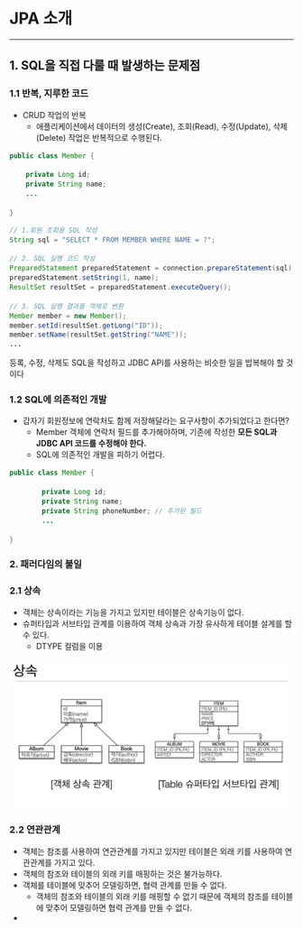 # JPA 소개
****
## 1. SQL을 직접 다룰 때 발생하는 문제점

### 1.1 반복, 지루한 코드

* CRUD 작업의 반복
    - 애플리케이션에서 데이터의 생성(Create), 조회(Read), 수정(Update), 삭제(Delete) 작업은 반복적으로 수행된다.

```java
public class Member {
    
    private Long id;
    private String name;
    ...
    
}
```
``` java
// 1.회원 조회용 SQL 작성
String sql = "SELECT * FROM MEMBER WHERE NAME = ?";

// 2. SQL 실행 코드 작성
PreparedStatement preparedStatement = connection.prepareStatement(sql);
preparedStatement.setString(1, name);
ResultSet resultSet = preparedStatement.executeQuery();

// 3. SQL 실행 결과를 객체로 변환
Member member = new Member();
member.setId(resultSet.getLong("ID"));
member.setName(resultSet.getString("NAME"));
...
```
등록, 수정, 삭제도  SQL을 작성하고 JDBC API를 사용하는 비슷한 일을 밥복해야 할 것이다

### 1.2 SQL에 의존적인 개발

* 갑자기 회원정보에 연락처도 함께 저장해달라는 요구사항이 추가되었다고 한다면?
    * Member 객체에 연락처 필드를 추가해야하며, 기존에 작성한 **모든 SQL과 JDBC API 코드를 수정해야 한다.**
    * SQL에 의존적인 개발을 피하기 어렵다.

```java
public class Member {
        
        private Long id;
        private String name;
        private String phoneNumber; // 추가된 필드
        ...
        
}
```

### 2. 패러다임의 불일 

### 2.1 상속
* 객체는 상속이라는 기능을 가지고 있지만 테이블은 상속기능이 없다.
* 슈퍼타입과 서브타입 관계를 이용하여 객체 상속과 가장 유사하게 테이블 설계를 할 수 있다.
  * DTYPE 컬럼을 이용

![01_object inheritance relationship.png](img%2F01_object%20inheritance%20relationship.png)



### 2.2 연관관계
* 객체는 참조를 사용하여 연관관계를 가지고 있지만 테이블은 외래 키를 사용하여 연관관계를 가지고 있다.
* 객체의 참조와 테이블의 외래 키를 매핑하는 것은 불가능하다.
* 객체를 테이블에 맞추어 모델링하면, 협력 관계를 만들 수 없다.
  * 객체의 참조와 테이블의 외래 키를 매핑할 수 없기 때문에 객체의 참조를 테이블에 맞추어 모델링하면 협력 관계를 만들 수 없다.
* 